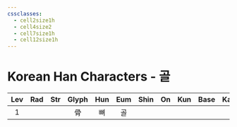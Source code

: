 ```yaml
---
cssclasses:
  - cell2size1h
  - cell4size2
  - cell7size1h
  - cell12size1h
---
```


# Korean Han Characters - 골

| Lev | Rad | Str | Glyph | Hun | Eum | Shin | On  | Kun | Base | Kana | Simp | Man | Can |
| :-: | :-: | :-: | :---: | :-: | :-: | :--: | :-: | :-: | :--: | :--: | :--: | :-: | :-: |
|  1  |     |     |   骨   |  뼈  |  골  |      |     |     |      |      |      |     |     |

